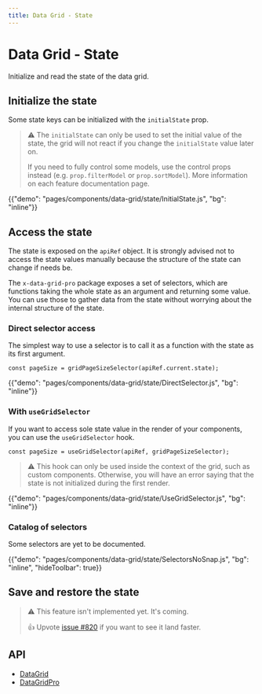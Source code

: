 ```yaml
---
title: Data Grid - State
---
```


# Data Grid - State

<p class="description">Initialize and read the state of the data grid.</p>

## Initialize the state

Some state keys can be initialized with the `initialState` prop.

> ⚠️ The `initialState` can only be used to set the initial value of the state, the grid will not react if you change the `initialState` value later on.
>
> If you need to fully control some models, use the control props instead (e.g. `prop.filterModel` or `prop.sortModel`).
> More information on each feature documentation page.

{{"demo": "pages/components/data-grid/state/InitialState.js", "bg": "inline"}}

## Access the state [<span class="plan-pro"></span>](https://mui.com/store/items/material-ui-pro/)

The state is exposed on the `apiRef` object.
It is strongly advised not to access the state values manually because the structure of the state can change if needs be.

The `x-data-grid-pro` package exposes a set of selectors, which are functions taking the whole state as an argument and returning some value.
You can use those to gather data from the state without worrying about the internal structure of the state.

### Direct selector access

The simplest way to use a selector is to call it as a function with the state as its first argument.

```tsx
const pageSize = gridPageSizeSelector(apiRef.current.state);
```

{{"demo": "pages/components/data-grid/state/DirectSelector.js", "bg": "inline"}}

### With `useGridSelector`

If you want to access sole state value in the render of your components, you can use the `useGridSelector` hook.

```tsx
const pageSize = useGridSelector(apiRef, gridPageSizeSelector);
```

> ⚠️ This hook can only be used inside the context of the grid, such as custom components. Otherwise, you will have an error saying that the state is not initialized during the first render.

{{"demo": "pages/components/data-grid/state/UseGridSelector.js", "bg": "inline"}}

### Catalog of selectors

Some selectors are yet to be documented.

{{"demo": "pages/components/data-grid/state/SelectorsNoSnap.js", "bg": "inline", "hideToolbar": true}}

## Save and restore the state

> ⚠️ This feature isn't implemented yet. It's coming.
>
> 👍 Upvote [issue #820](https://github.com/mui-org/material-ui-x/issues/820) if you want to see it land faster.

## API

- [DataGrid](/api/data-grid/data-grid/)
- [DataGridPro](/api/data-grid/data-grid-pro/)
